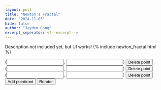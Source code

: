 ```yaml
---
layout: post
title: "Newton's Fractal"
date: "2024-11-03"
hide: false
author: "Jayden Gong"
excerpt_seperator: <!--excerpt-->
---
```


Description not included yet, but UI works!
{% include newton_fractal.html %}

<div id="points">
    <div class="root_container" id="0">
        (<input id="0x">, <input id="0y">) <input type=button value="Delete point" onclick = "delete_point('0')">
    </div>
    <div class="root_container" id="1">
        (<input id="1x">, <input id="1y">) <input type=button value="Delete point" onclick = "delete_point('1')">
    </div>
    <div class="root_container" id="2">
        (<input id="2x">, <input id="2y">) <input type=button value="Delete point" onclick = "delete_point('2')">
    </div>
</div>
<input type=button onclick="addpoint()" value="Add point/root">

<input type=button onclick="render()" value="Render">
<p id="warning"></p>